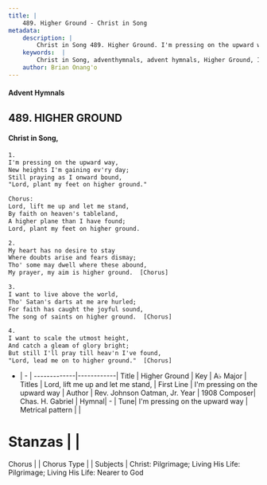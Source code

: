 ```yaml
---
title: |
    489. Higher Ground - Christ in Song
metadata:
    description: |
        Christ in Song 489. Higher Ground. I'm pressing on the upward way, New heights I'm gaining ev'ry day; Still praying as I onward bound, "Lord, plant my feet on higher ground." Chorus: Lord, lift me up and let me stand, By faith on heaven's tableland, A higher plane than I have found;  Lord, plant my feet on higher ground.
    keywords:  |
        Christ in Song, adventhymnals, advent hymnals, Higher Ground, I'm pressing on the upward way. Lord, lift me up and let me stand,
    author: Brian Onang'o
---
```


#### Advent Hymnals
## 489. HIGHER GROUND
####  Christ in Song,

```txt
1.
I'm pressing on the upward way,
New heights I'm gaining ev'ry day;
Still praying as I onward bound,
"Lord, plant my feet on higher ground."

Chorus:
Lord, lift me up and let me stand,
By faith on heaven's tableland,
A higher plane than I have found; 
Lord, plant my feet on higher ground.

2.
My heart has no desire to stay
Where doubts arise and fears dismay;
Tho' some may dwell where these abound,
My prayer, my aim is higher ground.  [Chorus]

3.
I want to live above the world,
Tho' Satan's darts at me are hurled;
For faith has caught the joyful sound, 
The song of saints on higher ground.  [Chorus]

4.
I want to scale the utmost height,
And catch a gleam of glory bright;
But still I'll pray till heav'n I've found,
"Lord, lead me on to higher ground."  [Chorus]


```

- |   -  |
-------------|------------|
Title | Higher Ground |
Key | A♭ Major |
Titles | Lord, lift me up and let me stand, |
First Line | I'm pressing on the upward way |
Author | Rev. Johnson Oatman, Jr.
Year | 1908
Composer| Chas. H. Gabriel |
Hymnal|  - |
Tune| I'm pressing on the upward way |
Metrical pattern | |
# Stanzas |  |
Chorus |  |
Chorus Type |  |
Subjects | Christ: Pilgrimage; Living His Life: Pilgrimage; Living His Life: Nearer to God<span id='more_topics' style='display:none'>; Special Selections: Solos |
Texts | Philippians 3:14 |
Print Texts | 
Scripture Song |  |
    
